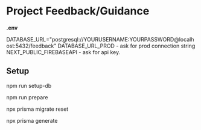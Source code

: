 # Project Feedback/Guidance

**.env**

DATABASE_URL="postgresql://YOURUSERNAME:YOURPASSWORD@localhost:5432/feedback"
DATABASE_URL_PROD - ask for prod connection string
NEXT_PUBLIC_FIREBASEAPI - ask for api key.

## Setup

npm run setup-db

npm run prepare

npx prisma migrate reset

npx prisma generate
